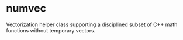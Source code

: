 # numvec
Vectorization helper class supporting a disciplined subset of C++ math functions without temporary vectors.
